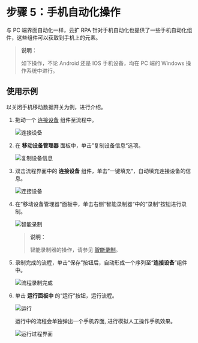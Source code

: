 # 步骤 5：手机自动化操作

与 PC 端界面自动化一样，云扩 RPA 针对手机自动化也提供了一些手机自动化组件，这些组件可以获取到手机上的元素。
> **说明：**
>
> 如下操作，不论 Android 还是 IOS 手机设备，均在 PC 端的 Windows 操作系统中进行。

## 使用示例

以关闭手机移动数据开关为例，进行介绍。

1. 拖动一个 [连接设备](../../../../Activities/PhoneAutomation/MobileConnect.md) 组件至流程中。

    ![连接设备](https://docimages.blob.core.chinacloudapi.cn/images/Studio/connectdevices20201104.png)

2. 在 **移动设备管理器** 面板中，单击”复制设备信息“选项。

    ![复制设备信息](https://docimages.blob.core.chinacloudapi.cn/images/Studio/copydevices20201104.png)

3. 双击流程界面中的 **连接设备** 组件，单击”一键填充“，自动填充连接设备的信息。

    ![连接设备](https://docimages.blob.core.chinacloudapi.cn/images/Studio/connectdevicesfullin20201104.png)

4. 在”移动设备管理器“面板中，单击右侧”智能录制器“中的”录制“按钮进行录制。

    ![智能录制](https://docimages.blob.core.chinacloudapi.cn/images/Studio/recoder20201104.png)

    > **说明：**
    >
    > 智能录制器的操作，请参见 [智能录制](Studio/process/../../../Recording/Recording.md)。

5. 录制完成的流程，单击“保存”按钮后，自动形成一个序列至“**连接设备**”组件中。

    ![流程录制完成](https://docimages.blob.core.chinacloudapi.cn/images/Studio/flowdone20201104.png)

6. 单击 **运行面板中** 的“运行”按钮，运行流程。

    ![运行](https://docimages.blob.core.chinacloudapi.cn/images/Studio/run20201104.png)

    运行中的流程会单独弹出一个手机界面, 进行模拟人工操作手机效果。

    ![运行过程界面](https://docimages.blob.core.chinacloudapi.cn/images/Studio/runprocessUI20201104.png)
